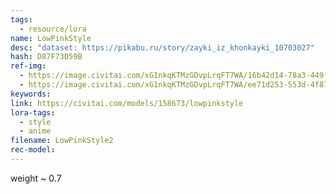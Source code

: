 ```yaml
---
tags:
  - resource/lora
name: LowPinkStyle
desc: "dataset: https://pikabu.ru/story/zayki_iz_khonkayki_10703027"
hash: D87F73D59B
ref-img:
  - https://image.civitai.com/xG1nkqKTMzGDvpLrqFT7WA/16b42d14-78a3-449f-a5fc-7ad3295a710b/width=450/01177-1924623655-masterpiece,best%20quality,%201girl,%20%20blush,%20looking%20at%20viewer,%20one%20eye%20closed,%20open%20mouth,%20smile,%20solo,1girl,%20animal,%20animal%20ear%20fl.jpeg
  - https://image.civitai.com/xG1nkqKTMzGDvpLrqFT7WA/ee71d253-553d-4f87-95a9-ac0641570890/width=450/01178-3421507354-masterpiece,best%20quality,%201girl,%20%20blush,%20closed%20mouth,%20lifted%20by%20self,%20looking%20at%20mirror,%20solo,1girl,%20brown%20eyes,%20high%20ponytail,.jpeg
keywords: 
link: https://civitai.com/models/158673/lowpinkstyle
lora-tags:
  - style
  - anime
filename: LowPinkStyle2
rec-model:
---
```

weight ~ 0.7